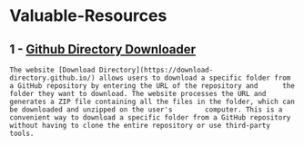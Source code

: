 # Valuable-Resources

## 1 - [Github Directory Downloader](https://download-directory.github.io/)

    The website [Download Directory](https://download-directory.github.io/) allows users to download a specific folder from a GitHub repository by entering the URL of the repository and      the folder they want to download. The website processes the URL and generates a ZIP file containing all the files in the folder, which can be downloaded and unzipped on the user's        computer. This is a convenient way to download a specific folder from a GitHub repository without having to clone the entire repository or use third-party tools.

